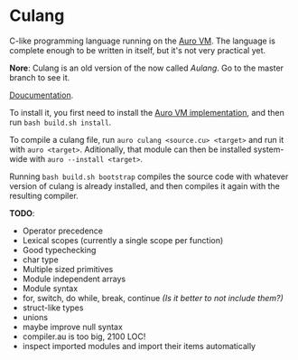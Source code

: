 # Culang

C-like programming language running on the [Auro VM](https://gitlab.com/aurovm). The language is complete enough to be written in itself, but it's not very practical yet.

**Nore**: Culang is an old version of the now called *Aulang*. Go to the master branch to see it.

[Doucumentation](/aulang.md).

To install it, you first need to install the [Auro VM implementation](https://gitlab.com/aurovm/aurovm), and then run `bash build.sh install`.

To compile a culang file, run `auro culang <source.cu> <target>` and run it with `auro <target>`. Aditionally, that module can then be installed system-wide with `auro --install <target>`.

Running `bash build.sh bootstrap` compiles the source code with whatever version of culang is already installed, and then compiles it again with the resulting compiler.

**TODO**:

- Operator precedence
- Lexical scopes (currently a single scope per function)
- Good typechecking
- char type
- Multiple sized primitives
- Module independent arrays
- Module syntax
- for, switch, do while, break, continue *(Is it better to not include them?)*
- struct-like types
- unions
- maybe improve null syntax
- compiler.au is too big, 2100 LOC!
- inspect imported modules and import their items automatically
